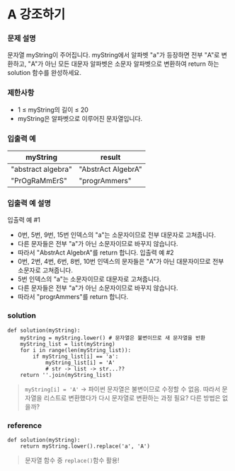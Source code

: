 # A 강조하기

### 문제 설명

문자열 myString이 주어집니다. myString에서 알파벳 "a"가 등장하면 전부 "A"로 변환하고, "A"가 아닌 모든 대문자 알파벳은 소문자 알파벳으로 변환하여 return 하는 solution 함수를 완성하세요.

### 제한사항
* 1 ≤ myString의 길이 ≤ 20
* myString은 알파벳으로 이루어진 문자열입니다.

### 입출력 예
|myString|	result|
|---|---|
|"abstract algebra"	|"AbstrAct AlgebrA"|
|"PrOgRaMmErS"|	"progrAmmers"|

### 입출력 예 설명
입출력 예 #1
* 0번, 5번, 9번, 15번 인덱스의 "a"는 소문자이므로 전부 대문자로 고쳐줍니다.
* 다른 문자들은 전부 "a"가 아닌 소문자이므로 바꾸지 않습니다.
* 따라서 "AbstrAct AlgebrA"를 return 합니다.
입출력 예 #2
* 0번, 2번, 4번, 6번, 8번, 10번 인덱스의 문자들은 "A"가 아닌 대문자이므로 전부 소문자로 고쳐줍니다.
* 5번 인덱스의 "a"는 소문자이므로 대문자로 고쳐줍니다.
* 다른 문자들은 전부 "a"가 아닌 소문자이므로 바꾸지 않습니다.
* 따라서 "progrAmmers"를 return 합니다.

### solution
```
def solution(myString):
    myString = myString.lower() # 문자열은 불변이므로 새 문자열을 반환 
    myString_list = list(myString)
    for i in range(len(myString_list)):
        if myString_list[i] == 'a':
            myString_list[i] = 'A'
            # str -> list -> str...??
    return ''.join(myString_list)
```
> `myString[i] = 'A'` -> 파이썬 문자열은 불변이므로 수정할 수 없음. 따라서 문자열을 리스트로 변환했다가 다시 문자열로 변환하는 과정 필요? 다른 방법은 없을까? 


### reference
```
def solution(myString):
	return myString.lower().replace('a', 'A')
```
> 문자열 함수 중 `replace()`함수 활용!




